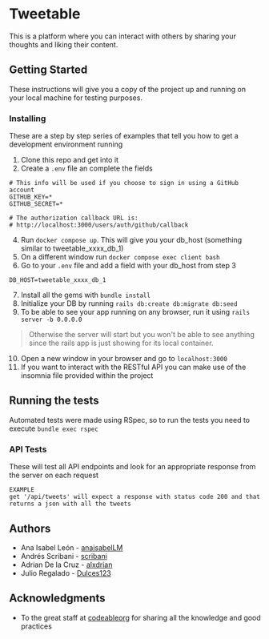 # Tweetable

This is a platform where you can interact with others by sharing your thoughts and liking their content.

## Getting Started

These instructions will give you a copy of the project up and running on your local machine for testing purposes.

### Installing

These are a step by step series of examples that tell you how to get a development environment running

1. Clone this repo and get into it
2. Create a `.env` file an complete the fields

```
# This info will be used if you choose to sign in using a GitHub account
GITHUB_KEY=*
GITHUB_SECRET=*

# The authorization callback URL is:
# http://localhost:3000/users/auth/github/callback
```

4. Run `docker compose up`. This will give you your db_host (something similar to tweetable_xxxx_db_1)
5. On a different window run `docker compose exec client bash`
6. Go to your `.env` file and add a field with your db_host from step 3

```
DB_HOST=tweetable_xxxx_db_1
```

7. Install all the gems with `bundle install`
8. Initialize your DB by running `rails db:create db:migrate db:seed`
9. To be able to see your app running on any browser, run it using `rails server -b 0.0.0.0`

> Otherwise the server will start but you won't be able to see anything since the rails app is just showing for its local container.

10. Open a new window in your browser and go to `localhost:3000`
11. If you want to interact with the RESTful API you can make use of the insomnia file provided within the project

## Running the tests

Automated tests were made using RSpec, so to run the tests you need to execute `bundle exec rspec`

### API Tests

These will test all API endpoints and look for an appropriate response from the server on each request

```
EXAMPLE
get '/api/tweets' will expect a response with status code 200 and that returns a json with all the tweets
```

## Authors

- Ana Isabel León - [anaisabelLM](https://github.com/anaisabelLM)
- Andrés Scribani - [scribani](https://github.com/scribani)
- Adrian De la Cruz - [alxdrian](https://github.com/alxdrian)
- Julio Regalado - [Dulces123](https://github.com/Dulces123)

## Acknowledgments

- To the great staff at [codeableorg](https://github.com/codeableorg) for sharing all the knowledge and good practices
